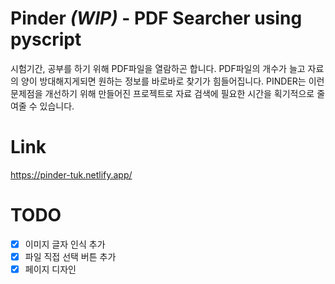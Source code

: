 # Pinder _(WIP)_ - PDF Searcher using pyscript

시험기간, 공부를 하기 위해 PDF파일을 열람하곤 합니다. PDF파일의 개수가 늘고 자료의 양이 방대해지게되면 원하는 정보를 바로바로 찾기가 힘들어집니다.
PINDER는 이런 문제점을 개선하기 위해 만들어진 프로젝트로 자료 검색에 필요한 시간을 획기적으로 줄여줄 수 있습니다.

# Link

https://pinder-tuk.netlify.app/

# TODO

- [x] 이미지 글자 인식 추가
- [x] 파일 직접 선택 버튼 추가
- [x] 페이지 디자인
